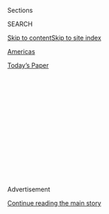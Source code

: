 <div id="app">

<div>

<div>

<div>

<div class="NYTAppHideMasthead css-1q2w90k e1suatyy0">

<div class="section css-ui9rw0 e1suatyy2">

<div class="css-eph4ug er09x8g0">

<div class="css-6n7j50">

</div>

<span class="css-1dv1kvn">Sections</span>

<div class="css-10488qs">

<span class="css-1dv1kvn">SEARCH</span>

</div>

[Skip to content](#site-content)[Skip to site
index](#site-index)

</div>

<div id="masthead-section-label" class="css-1wr3we4 eaxe0e00">

[Americas](https://www.nytimes3xbfgragh.onion/section/world/americas)

</div>

<div class="css-10698na e1huz5gh0">

</div>

</div>

<div id="masthead-bar-one" class="section hasLinks css-15hmgas e1csuq9d3">

<div class="css-uqyvli e1csuq9d0">

</div>

<div class="css-1uqjmks e1csuq9d1">

</div>

<div class="css-9e9ivx">

[](https://myaccount.nytimes3xbfgragh.onion/auth/login?response_type=cookie&client_id=vi)

</div>

<div class="css-1bvtpon e1csuq9d2">

[Today’s
Paper](https://www.nytimes3xbfgragh.onion/section/todayspaper)

</div>

</div>

</div>

</div>

<div data-aria-hidden="false">

<div id="site-content" data-role="main">

<div>

<div class="css-1aor85t" style="opacity:0.000000001;z-index:-1;visibility:hidden">

<div class="css-1hqnpie">

<div class="css-epjblv">

<span class="css-17xtcya">[Americas](/section/world/americas)</span><span class="css-x15j1o">|</span><span class="css-fwqvlz">Mexico
Seizes Crime Boss El Marro, Under Pressure to Cut
Violence</span>

</div>

<div class="css-k008qs">

<div class="css-1iwv8en">

<span class="css-18z7m18"></span>

<div>

</div>

</div>

<span class="css-1n6z4y">https://nyti.ms/33iDL0w</span>

<div class="css-1705lsu">

<div class="css-4xjgmj">

<div class="css-4skfbu" data-role="toolbar" data-aria-label="Social Media Share buttons, Save button, and Comments Panel with current comment count" data-testid="share-tools">

  - 
  - 
  - 
  - 
    
    <div class="css-6n7j50">
    
    </div>

  - 

</div>

</div>

</div>

</div>

</div>

</div>

<div id="NYT_TOP_BANNER_REGION" class="css-13pd83m">

</div>

<div id="top-wrapper" class="css-1sy8kpn">

<div id="top-slug" class="css-l9onyx">

Advertisement

</div>

[Continue reading the main
story](#after-top)

<div class="ad top-wrapper" style="text-align:center;height:100%;display:block;min-height:250px">

<div id="top" class="place-ad" data-position="top" data-size-key="top">

</div>

</div>

<div id="after-top">

</div>

</div>

<div>

<div id="sponsor-wrapper" class="css-1hyfx7x">

<div id="sponsor-slug" class="css-19vbshk">

Supported by

</div>

[Continue reading the main
story](#after-sponsor)

<div id="sponsor" class="ad sponsor-wrapper" style="text-align:center;height:100%;display:block">

</div>

<div id="after-sponsor">

</div>

</div>

<div class="css-186x18t">

</div>

<div class="css-1vkm6nb ehdk2mb0">

# Mexico Seizes Crime Boss El Marro, Under Pressure to Cut Violence

</div>

While the arrest of José Antonio Yépez delivers a major blow to a
cartel, analysts say officials lack a cohesive strategy against
debilitating crime.

<div class="css-79elbk" data-testid="photoviewer-wrapper">

<div class="css-z3e15g" data-testid="photoviewer-wrapper-hidden">

</div>

<div class="css-1a48zt4 ehw59r15" data-testid="photoviewer-children">

![<span class="css-16f3y1r e13ogyst0" data-aria-hidden="true">Crime by a
cartel led by José Antonio Yépez, like the burning of this car to repel
a police raid in March, has propelled violence in the Mexican state of
Guanajuato to a crisis
level.</span><span class="css-cnj6d5 e1z0qqy90" itemprop="copyrightHolder"><span class="css-1ly73wi e1tej78p0">Credit...</span><span><span>Sergio
Maldonado/Reuters</span></span></span>](https://static01.graylady3jvrrxbe.onion/images/2020/08/02/world/02mexico2/merlin_170327064_c214ce7c-82c0-4a6b-ab03-3dc20289260d-articleLarge.jpg?quality=75&auto=webp&disable=upscale)

</div>

</div>

<div class="css-18e8msd">

<div class="css-vp77d3 epjyd6m0">

<div class="css-1baulvz">

By [<span class="css-1baulvz last-byline" itemprop="name">Azam
Ahmed</span>](https://www.nytimes3xbfgragh.onion/by/azam-ahmed)

</div>

</div>

  - 
    
    <div class="css-ld3wwf e16638kd2">
    
    Aug. 2,
    2020
    
    </div>

  - 
    
    <div class="css-4xjgmj">
    
    <div class="css-d8bdto" data-role="toolbar" data-aria-label="Social Media Share buttons, Save button, and Comments Panel with current comment count" data-testid="share-tools">
    
      - 
      - 
      - 
      - 
        
        <div class="css-6n7j50">
        
        </div>
    
      - 
    
    </div>
    
    </div>

</div>

</div>

<div class="section meteredContent css-1r7ky0e" name="articleBody" itemprop="articleBody">

<div class="css-1fanzo5 StoryBodyCompanionColumn">

<div class="css-53u6y8">

MEXICO CITY — The Mexican federal authorities captured José Antonio
Yépez, the criminal boss known as El Marro, on Sunday, landing a major
blow against a cartel whose struggle for control helped spur record
violence in the midst of the coronavirus pandemic.

After his arrest in an early-morning raid, low-resolution photographs of
his capture were released by law enforcement agencies eager to highlight
the latest success in their campaign against organized crime.

What is less clear is whether Mr. Yépez’s imprisonment will make any
meaningful difference in the violence that has subsumed Mexico — or in
the prevalence of organized crime more broadly.

“This is basically a short-lived P.R. victory, but it doesn’t provide a
solution,” said Falko Ernst, a Mexico analyst for the International
Crisis Group. “The big worry is that there is no backing in terms of a
more cohesive security strategy.”

</div>

</div>

<div class="css-1fanzo5 StoryBodyCompanionColumn">

<div class="css-53u6y8">

Mexico’s president, Andrés Manuel López Obrador, has been dogged by
criticism that he almost completely lacks a security strategy. When
challenged about rising violence and the government’s response to it,
Mr. López Obrador has always said he would take a nonconfrontational
approach that focused on the causes of crime: hugs and not bullets, in
the president’s words.

The strategy, such as it is, is at its core a reaction to the failed
strategies of his predecessors. Since 2006, when the Mexican government
declared a war on drugs, it has focused on arresting and killing
traffickers. And yet in the first months of this year, Mexico registered
[more
homicides](https://www.reuters.com/article/us-mexico-violence/murders-in-mexico-reach-record-levels-in-first-four-months-of-2020-idUSKBN22W2JC)
than at any point in the last two decades.

</div>

</div>

<div class="css-79elbk" data-testid="photoviewer-wrapper">

<div class="css-z3e15g" data-testid="photoviewer-wrapper-hidden">

</div>

<div class="css-1a48zt4 ehw59r15" data-testid="photoviewer-children">

![<span class="css-16f3y1r e13ogyst0" data-aria-hidden="true">Sunday’s
arrest of Mr. Yépez, known as El Marro (The Mallet), as shown in a
photograph released by the Guanajuato State Attorney’s
Office.</span><span class="css-cnj6d5 e1z0qqy90" itemprop="copyrightHolder"><span class="css-1ly73wi e1tej78p0">Credit...</span><span>Guanajuato
State Attorney's
Office</span></span>](https://static01.graylady3jvrrxbe.onion/images/2020/08/02/world/02mexico/merlin_175231914_92dfcc35-9e2d-4179-87bd-21419e25a40f-articleLarge.jpg?quality=75&auto=webp&disable=upscale)

</div>

</div>

<div class="css-1fanzo5 StoryBodyCompanionColumn">

<div class="css-53u6y8">

The president, also known by his initials, AMLO, vowed not to conduct
arrests as public spectacles, or otherwise continue on the same path as
previous leaders. But the sudden arrest of Mr. Yépez, the leader of the
Santa Rosa de Lima cartel, seems to run contrary to that mantra.

“It shows how desperate AMLO is to show he is doing something,” said
David Shirk, a professor of political science at the University of San
Diego. “The fact is he just did something that he said he would never
do. It’s the same old playbook as before.”

</div>

</div>

<div class="css-1fanzo5 StoryBodyCompanionColumn">

<div class="css-53u6y8">

The Santa Rosa de Lima cartel began its reign in the state of
Guanajuato, pilfering oil from pipelines that crisscross that area of
central Mexico and siphoning off amounts estimated at one point to be
valued at nearly $2 million a day.

As the head of a small start-up cartel, which analysts say was largely
run as a family crime group, Mr. Yépez showed uncharacteristic pluck,
challenging both the government and much larger and more diversified
criminal groups.

In emotional videos, Mr. Yépez has often lashed out at his enemies and
even threatened the president himself if federal troops were not
withdrawn from his native state, where they had been sent to fight fuel
theft.

But the government of Mr. López Obrador, which has placed paramount
importance on the oil economy, kept targeting the oil racket. Already
this year, the authorities had arrested Mr. Yépez’s mother and sister,
prompting additional emotional videos.

The revenue from the oil theft, meanwhile, was too lucrative for other
criminal organizations to resist — specifically the much larger and more
prominent New Generation cartel of Jalisco. The fight between the two
groups made Guanajuato the country’s deadliest state last year, with
more than 3,000 killings. This year, it is on track to exceed that
figure.

“We are talking about a state with 12 homicides a day, and 360 murders
in the last month alone,” said Eduardo Guerrero, a security analyst in
Mexico City. “That’s 15 percent of the nation’s homicides.”

The New Generation cartel also tried to [assassinate the head of
security](https://www.nytimes3xbfgragh.onion/2020/06/26/world/americas/mexico-city-police-chief-shot.html)
in Mexico City in a brazen daytime fusillade in June.

</div>

</div>

<div class="css-1fanzo5 StoryBodyCompanionColumn">

<div class="css-53u6y8">

Mr. Yépez’s arrest is certain to set off the shifting of key criminal
players in the state of Guanajuato, the forging of new alliances and a
splintering of groups.

Past captures of kingpins have seldom improved the dynamic in Mexico.
New players enter, old ones exit and the same patterns repeat on a loop.
Drugs flow north of the border, guns flow south and Mexicans die in the
arbitration of who gets to control what.

The authorities similarly crowed about [the conviction of Joaquín Guzmán
Loera](https://www.nytimes3xbfgragh.onion/2019/02/12/nyregion/el-chapo-verdict.html),
the drug lord known as El Chapo, who was [sentenced last year to life in
prison](https://www.nytimes3xbfgragh.onion/2019/07/17/nyregion/el-chapo-sentencing.html)
in the United States. And yet the fight waged by the New Generation
cartel for primacy since his departure has left more bodies than ever in
its wake.

No one knows what will follow this most recent arrest. Analysts are
split.

In one possible outcome, infighting among the remnants of the Santa Rosa
de Lima cartel could lead to a greater fracturing and diffusion — and
therefore increases — in violence.

In another, the New Generation takes over, gains control over the state
and violence drops because it has no rivals.

“A reduction in violence there would be a very important achievement for
the federal government,” Mr. Guerrero said.

Natalie Kitroeff and Paulina Villegas contributed reporting.

</div>

</div>

<div>

</div>

</div>

<div>

</div>

<div>

</div>

<div>

</div>

<div>

<div id="bottom-wrapper" class="css-1ede5it">

<div id="bottom-slug" class="css-l9onyx">

Advertisement

</div>

[Continue reading the main
story](#after-bottom)

<div id="bottom" class="ad bottom-wrapper" style="text-align:center;height:100%;display:block;min-height:90px">

</div>

<div id="after-bottom">

</div>

</div>

</div>

</div>

</div>

## Site Index

<div>

</div>

## Site Information Navigation

  - [© <span>2020</span> <span>The New York Times
    Company</span>](https://help.nytimes3xbfgragh.onion/hc/en-us/articles/115014792127-Copyright-notice)

<!-- end list -->

  - [NYTCo](https://www.nytco.com/)
  - [Contact
    Us](https://help.nytimes3xbfgragh.onion/hc/en-us/articles/115015385887-Contact-Us)
  - [Work with us](https://www.nytco.com/careers/)
  - [Advertise](https://nytmediakit.com/)
  - [T Brand Studio](http://www.tbrandstudio.com/)
  - [Your Ad
    Choices](https://www.nytimes3xbfgragh.onion/privacy/cookie-policy#how-do-i-manage-trackers)
  - [Privacy](https://www.nytimes3xbfgragh.onion/privacy)
  - [Terms of
    Service](https://help.nytimes3xbfgragh.onion/hc/en-us/articles/115014893428-Terms-of-service)
  - [Terms of
    Sale](https://help.nytimes3xbfgragh.onion/hc/en-us/articles/115014893968-Terms-of-sale)
  - [Site
    Map](https://spiderbites.nytimes3xbfgragh.onion)
  - [Help](https://help.nytimes3xbfgragh.onion/hc/en-us)
  - [Subscriptions](https://www.nytimes3xbfgragh.onion/subscription?campaignId=37WXW)

</div>

</div>

</div>

</div>
